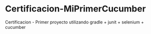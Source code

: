 # Certificacion-MiPrimerCucumber
Certificacion - Primer proyecto utilizando gradle + junit + selenium + cucumber
